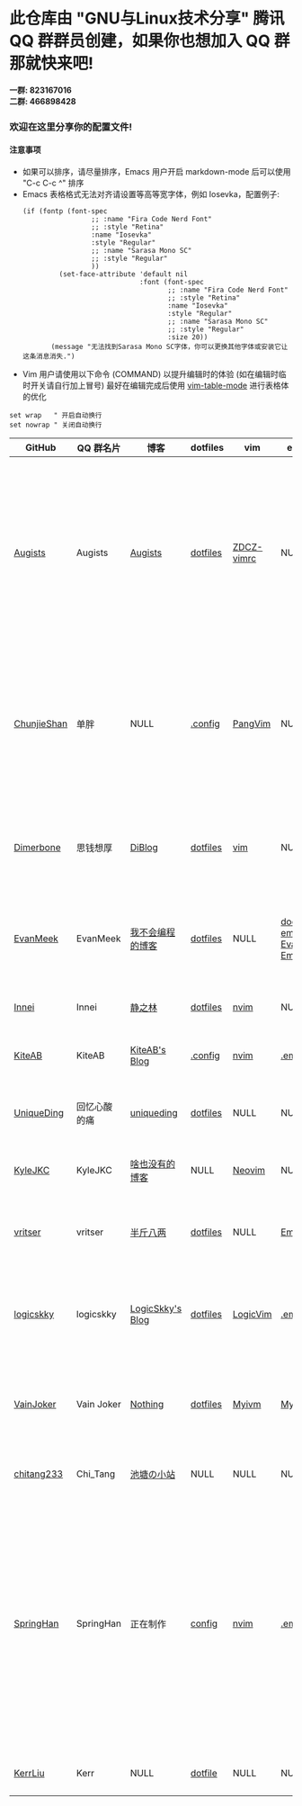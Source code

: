 # 此仓库由 "GNU与Linux技术分享" 腾讯 QQ 群群员创建，如果你也想加入 QQ 群那就快来吧!

**一群: 823167016** </br>
**二群: 466898428**

### 欢迎在这里分享你的配置文件!

#### 注意事项
- 如果可以排序，请尽量排序，Emacs 用户开启 markdown-mode 后可以使用 "C-c C-c ^" 排序
- Emacs 表格格式无法对齐请设置等高等宽字体，例如 Iosevka，配置例子:
  ```emacs-lisp
  (if (fontp (font-spec
				   ;; :name "Fira Code Nerd Font" 
				   ;; :style "Retina"
				   :name "Iosevka"
				   :style "Regular"
				   ;; :name "Sarasa Mono SC"
				   ;; :style "Regular"
				   )) 
		   (set-face-attribute 'default nil 
							   :font (font-spec 
									  ;; :name "Fira Code Nerd Font"
									  ;; :style "Retina"
									  :name "Iosevka"
									  :style "Regular"
									  ;; :name "Sarasa Mono SC"
									  ;; :style "Regular"
									  :size 20)) 
		 (message "无法找到Sarasa Mono SC字体，你可以更换其他字体或安装它让这条消息消失.")
  ```
- Vim 用户请使用以下命令 (COMMAND) 以提升编辑时的体验 (如在编辑时临时开关请自行加上冒号) 最好在编辑完成后使用 [vim-table-mode](https://github.com/dhruvasagar/vim-table-mode) 进行表格体的优化
```vim
set wrap   " 开启自动换行
set nowrap " 关闭自动换行
```

| GitHub                                        | QQ 群名片    | 博客                                            | dotfiles                                                     | vim                                                 | emacs                                                                                                                                | 介绍                                                                                                                                                                                                                                        |
|-----------------------------------------------|--------------|-------------------------------------------------|--------------------------------------------------------------|-----------------------------------------------------|--------------------------------------------------------------------------------------------------------------------------------------|---------------------------------------------------------------------------------------------------------------------------------------------------------------------------------------------------------------------------------------------|
| [Augists](https://github.com/Augists)         | Augists      | [Augists](https://www.augists.top)              | [dotfiles](https://github.com/Augists/dotfiles)              | [ZDCZ-vimrc](https://github.com/Augists/ZDCZ-vimrc) | NULL                                                                                                                                 | vimrc 配置，基于 **macOS 10.15**, vim 无自动补全，其他已经成熟; dotfiles 中为 oh-my-zsh 和 ranger 配置；欢迎造访个人博客，不定期更新学习笔记、对一些事情的思考、经验分享总结等                                                              |
| [ChunjieShan](https://github.com/ChunjieShan) | 单胖         | NULL                                            | [.config](https://github.com/ChunjieShan/.config)            | [PangVim](https://github.com/ChunjieShan/PangVim)   | NULL                                                                                                                                 | 我的 config 文件中包括我的 dwm，st，scripts, ranger 等日常工作配置，同时包含我根据 CW，ThinkVim 和自己的使用习惯配置的 NeoVim 配置                                                                                                          |
| [Dimerbone](https://github.com/Dimerbone)     | 思钱想厚     | [DiBlog](https://dimerbone.github.io)           | [dotfiles](https://github.com/dimerbone/Origin)              | [vim](https://github.com/dimerbone/Origin)          | NULL                                                                                                                                 | Origin Repo 中包含适用于 Arch 系的 i3、polybar、ranger、vim、rofi、dunst 等配置                                                                                                                                                             |
| [EvanMeek](https://github.com/EvanMeek)       | EvanMeek     | [我不会编程的博客](https://evanmeek.github.io)  | [dotfiles](https://github.com/EvanMeek/dotfiles)             | NULL                                                | [doom-emacs](https://github.com/EvanMeek/dotfiles/tree/master/doom.d) [Evan-Emacs](https://github.com/EvanMeek/.emacs.d "EvanEmacs") | dotfiles 中包含 alacritty、fish shell、fcitx、i3wm、polybar、rofi 等配置                                                                                                                                                                    |
| [Innei](https://github.com/Innei)             | Innei        | [静之林](https://shizuri.net)                   | [dotfiles](https://github.com/innei/dotfiles)                | [nvim](https://github.com/innei/nvim)               | NULL                                                                                                                                 | neovim 配置，dotfiles 中包含 zsh, fzf, git config, tmux                                                                                                                                                                                     |
| [KiteAB](https://github.com/KiteAB)           | KiteAB       | [KiteAB's Blog](https://kiteab.ga)       | [.config](https://github.com/KiteAB/.config)                | [nvim](https://github.com/KiteAB/nvim)              | [.emacs.d](https://github.com/KiteAB/.emacs.d)                                                                                                                                 | 适用于 Arch Linux 的配置文件                                                                                                                                                                                                                |
| [UniqueDing](https://github.com/UniqueDing)   | 回忆心酸的痛 | [uniqueding](http://uniqueding.cn)              | [dotfiles](https://github.com/UniqueDing/linux-config-files) | NULL                                                | NULL                                                                                                                                 | dotfiles 中有 ranger、i3、fish、vim (dwm、st、dmenu)等配置                                                                                                                                                                                  |
| [KyleJKC](https://github.com/KyleJKC)         | KyleJKC      | [啥也没有的博客](https://kylejkc.github.io)     | NULL                                                         | [Neovim](https://github.com/KyleJKC/nvim)           | NULL                                                                                                                                 | 一个及其现代好用的 Neovim 配置                                                                                                                                                                                                              |
| [vritser](https://github.com/vritser)         | vritser      | [半斤八两](https://vritser.github.io)           | [dotfiles](https://github.com/vritser/dotfiles)              | NULL                                                | [Emacs](https://github.com/vritser/.emacs.d)                                                                                         | macOS 平台, Hammerspoon 做窗口管理, 键盘布局 Dvorak 配合 Emacs [xah-fly-keys](http://ergoemacs.org/misc/xah-fly-keys_tutorial.html)                                                                                                         |
| [logicskky](https://github.com/logicskky)     | logicskky    | [LogicSkky's Blog](https://logicskky.github.io) | [dotfiles](https://github.com/logicskky/dotfiles)            | [LogicVim](https://github.com/logicskky/LogicVim)   | [.emacs.d](https://github.com/logicskky/.emacs.d)                                                                                    | dotfiles 中有 awesome、alacritty、ranger、dwm、st、dmenu 等配置                                                                                                                                                                             |
| [VainJoker](https://github.com/vainjoker)     | Vain Joker   | [Nothing](http://vainjoker.cn)                  | [dotfiles](https://github.com/vainjoker/myconfig)            | [Myivm](https://github.com/vainjoker/Myvim)         | [MyEmacs](https://github.com/vainjoker/MyEamcs)                                                                                      | 一些好玩的东西（dwm, st, emacs, vim, rime, 好看的字体及其对应的自动化部署脚本                                                                                                                                                               |
| [chitang233](https://github.com/chitang233)   | Chi_Tang     | [池塘の小站](https://chitang233.github.io)      | NULL                                                         | NULL                                                | NULL                                                                                                                                 | 不定时在博客分享一些好玩的东西                                                                                                                                                                                                              |
| [SpringHan](https://github.com/SpringHan)     | SpringHan    | 正在制作                                        | [config](https://github.com/SpringHan/config)                | [nvim](https://github.com/SpringHan/nvim)           | [.emacs.d](https://gitub.com/SpringHan/.emacs.d)                                                                                     | config 中包括 ranger, lazygit 等配置。nvim 是我自己慢慢配置的，我给他加上了 FloatTerminal 的可自定义的功能 (可直接调用函数)，另外还有一些我自己写的插件。.emacs.d 里也是我自己配置的，目前只写了一些，今后会慢慢补充，每天提交一个 commit。 |
| [KerrLiu](https://github.com/KerrLiu)         | Kerr         | NULL                                            | [dotfile](https://github.com/KerrLiu/dotfile)                | NULL                                                | NULL                                                                                                                                 | 极端的配置文件, 建议阅读, 不建议使用                                                                                                                                                                                                        |
